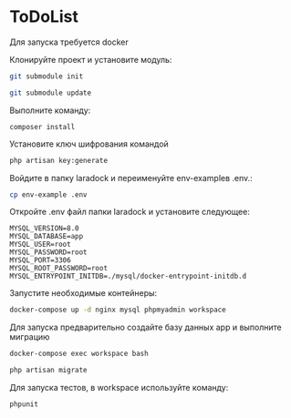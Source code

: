 ToDoList
=====================
Для запуска требуется docker

Клонируйте проект и установите модуль:
```bash
git submodule init
```
```bash
git submodule update
```
Выполните команду:
```
composer install
```
Установите ключ шифрования командой
```bash
php artisan key:generate
```
Войдите в папку laradock и переименуйте env-exampleв .env.:
```bash
cp env-example .env
```
Откройте .env файл папки laradock и установите следующее:
```
MYSQL_VERSION=8.0
MYSQL_DATABASE=app
MYSQL_USER=root
MYSQL_PASSWORD=root
MYSQL_PORT=3306
MYSQL_ROOT_PASSWORD=root
MYSQL_ENTRYPOINT_INITDB=./mysql/docker-entrypoint-initdb.d
```

Запустите необходимые контейнеры:
```bash
docker-compose up -d nginx mysql phpmyadmin workspace
```
Для запуска предварительно создайте базу данных app и выполните миграцию
```bash
docker-compose exec workspace bash
```
```bash
php artisan migrate
```


Для запуска тестов, в workspace используйте команду:
```bash
phpunit
```
